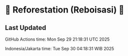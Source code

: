
# 🌳 Reforestation (Reboisasi) 🌲

## Last Updated

GitHub Actions time: Mon Sep 29 21:18:31 UTC 2025

Indonesia/Jakarta time: Tue Sep 30 04:18:31 WIB 2025
